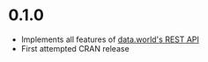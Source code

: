 # 0.1.0

* Implements all features of [data.world's REST API](https://docs.data.world/documentation/api)
* First attempted CRAN release
